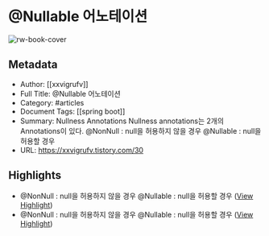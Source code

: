 # <Spring> @Nullable 어노테이션

![rw-book-cover](https://img1.daumcdn.net/thumb/R800x0/?scode=mtistory2&fname=https%3A%2F%2Ft1.daumcdn.net%2Ftistory_admin%2Fstatic%2Fimages%2FopenGraph%2Fopengraph.png)

## Metadata
- Author: [[xxvigrufv]]
- Full Title: <Spring> @Nullable 어노테이션
- Category: #articles
- Document Tags: [[spring boot]] 
- Summary: Nullness Annotations Nullness annotations는 2개의 Annotations이 있다. @NonNull : null을 허용하지 않을 경우 @Nullable : null을 허용할 경우
- URL: https://xxvigrufv.tistory.com/30

## Highlights
- @NonNull : null을 허용하지 않을 경우 
  @Nullable : null을 허용할 경우 ([View Highlight](https://read.readwise.io/read/01hdq88adxywmjf2j2sg01cknv))
- @NonNull : null을 허용하지 않을 경우 
  @Nullable : null을 허용할 경우 ([View Highlight](https://read.readwise.io/read/01he1n69ttbg132y9n39jze0e6))
